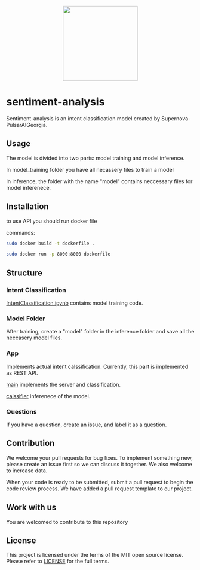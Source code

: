 <p align="center">
<img width="200" height="200" src="https://media-exp1.licdn.com/dms/image/C4D0BAQFxBa6W6H46_Q/company-logo_200_200/0/1655455167248?e=2147483647&v=beta&t=9APBEwiZiKz4a9CAZ7-QeS7UE3Ill9e7ZwITaAG0e5o">
</p>

# sentiment-analysis
Sentiment-analysis is an intent classification model created by Supernova-PulsarAIGeorgia.

## Usage
The model is divided into two parts: model training and model inference.

In model_training folder you have all necassery files to train a model

In inference, the folder with the name "model" contains neccessary files for model inferenece.

## Installation
to use API you should run docker file

commands:
```sh
sudo docker build -t dockerfile .
```
```sh
sudo docker run -p 8000:8000 dockerfile
```
## Structure

### Intent Classification

[IntentClassification.ipynb](https://github.com/Supernova-PulsarAIGeorgia/sentiment-analysis/blob/main/model_training/IntentClassification.ipynb) contains model training code.

### Model Folder
After training, create a "model" folder in the inference folder and save all the neccasery model files.

### App

Implements actual intent calssification. Currently, this part is implemented as REST API.

[main](https://github.com/Supernova-PulsarAIGeorgia/sentiment-analysis/blob/main/infernce/main.py) implements the server and classification.

[calssifier](https://github.com/Supernova-PulsarAIGeorgia/sentiment-analysis/blob/main/infernce/classifier.py) inferenece of the model.

### Questions

If you have a question, create an issue, and label it as a question.

## Contribution

We welcome your pull requests for bug fixes. To implement something new, please create an issue first so we can discuss it together.
We also welcome to increase data.

When your code is ready to be submitted, submit a pull request to begin the code review process. We have added a pull request template to our project.
## Work with us

You are welcomed to contribute to this repository

## License
This project is licensed under the terms of the MIT open source license. Please refer to [LICENSE](https://github.com/Supernova-PulsarAIGeorgia/sentiment-analysis/blob/main/LICENSE) for the full terms.
